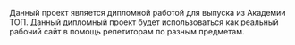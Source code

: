 Данный проект является дипломной работой для выпуска из Академии ТОП. Данный дипломный проект будет использоваться как реальный рабочий сайт в помощь репетиторам по разным предметам.
